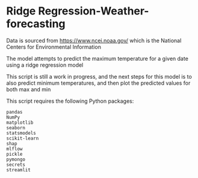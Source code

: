 # Ridge Regression-Weather-forecasting
Data is sourced from https://www.ncei.noaa.gov/ which is the National Centers for Environmental Information

The model attempts to predict the maximum temperature for a given date using a ridge regression model

This script is still a work in progress, and the next steps for this model is to also predict minimum temperatures, and then plot the predicted values for both max and min

This script requires the following Python packages:
```
pandas
NumPy
matplotlib
seaborn
statsmodels
scikit-learn
shap
mlflow
pickle
pymongo
secrets
streamlit
```

